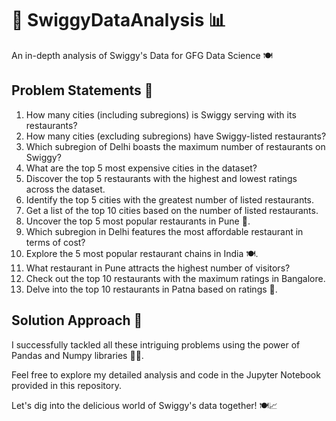 # 🍔 SwiggyDataAnalysis 📊

An in-depth analysis of Swiggy's Data for GFG Data Science 🍽️

## Problem Statements 🚀

1. How many cities (including subregions) is Swiggy serving with its restaurants?
2. How many cities (excluding subregions) have Swiggy-listed restaurants?
3. Which subregion of Delhi boasts the maximum number of restaurants on Swiggy?
4. What are the top 5 most expensive cities in the dataset?
5. Discover the top 5 restaurants with the highest and lowest ratings across the dataset.
6. Identify the top 5 cities with the greatest number of listed restaurants.
7. Get a list of the top 10 cities based on the number of listed restaurants.
8. Uncover the top 5 most popular restaurants in Pune 🍕.
9. Which subregion in Delhi features the most affordable restaurant in terms of cost?
10. Explore the 5 most popular restaurant chains in India 🍽️.
11. What restaurant in Pune attracts the highest number of visitors?
12. Check out the top 10 restaurants with the maximum ratings in Bangalore.
13. Delve into the top 10 restaurants in Patna based on ratings 🌟.

## Solution Approach 📝

I successfully tackled all these intriguing problems using the power of Pandas and Numpy libraries 🐼🧠.

Feel free to explore my detailed analysis and code in the Jupyter Notebook provided in this repository.

Let's dig into the delicious world of Swiggy's data together! 🍽️📈
